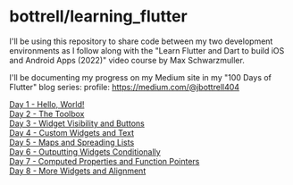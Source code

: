 # bottrell/learning_flutter

I'll be using this repository to share code between my two development environments as I follow along with the "Learn Flutter and Dart to build iOS and Android Apps (2022)" video course by Max Schwarzmuller. 

I'll be documenting my progress on my Medium site in my "100 Days of Flutter" blog series:
profile: https://medium.com/@jbottrell404

[Day 1 - Hello, World!](https://medium.com/@jbottrell404/100-days-of-flutter-day-1-hello-world-83e13bcc6)  
[Day 2 - The Toolbox](https://medium.com/@jbottrell404/100-days-of-flutter-day-2-the-toolbox-f1d0b46b94bb)  
[Day 3 - Widget Visibility and Buttons](https://medium.com/@jbottrell404/100-days-of-flutter-day-3-widget-visibility-and-elevatedbutton-3f7055e59d3d)  
[Day 4 - Custom Widgets and Text](https://medium.com/@jbottrell404/100-days-of-flutter-day-4-custom-widgets-and-text-60a1f360633b)  
[Day 5 - Maps and Spreading Lists](https://medium.com/@jbottrell404/100-days-of-flutter-day-5-maps-and-spreading-lists-d93f68c1d370)  
[Day 6 - Outputting Widgets Conditionally](https://medium.com/@jbottrell404/100-days-of-flutter-day-6-outputting-widgets-conditionally-4910efb0bb4e)\
[Day 7 - Computed Properties and Function Pointers](https://medium.com/@jbottrell404/100-days-of-flutter-day-7-computed-properties-and-function-pointers-33ba411721c)\
[Day 8 - More Widgets and Alignment](https://medium.com/@jbottrell404/100-days-of-flutter-day-8-more-widgets-and-axisalignment-7873bca86bd5)
